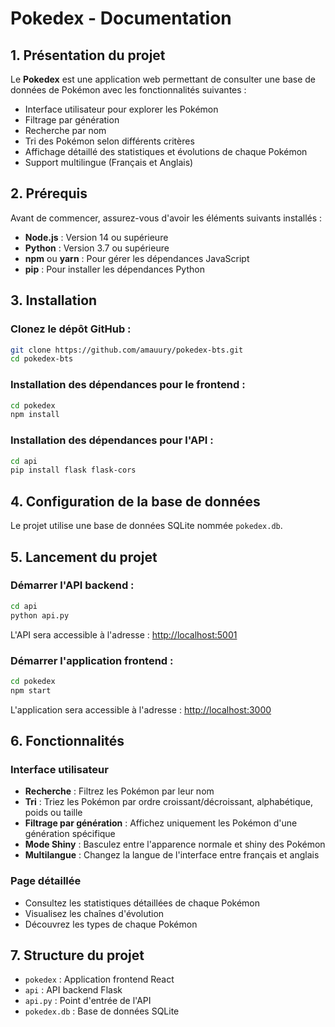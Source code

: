 # Pokedex - Documentation

## 1. Présentation du projet  
Le **Pokedex** est une application web permettant de consulter une base de données de Pokémon avec les fonctionnalités suivantes :  
- Interface utilisateur pour explorer les Pokémon  
- Filtrage par génération  
- Recherche par nom  
- Tri des Pokémon selon différents critères  
- Affichage détaillé des statistiques et évolutions de chaque Pokémon  
- Support multilingue (Français et Anglais)  

## 2. Prérequis  
Avant de commencer, assurez-vous d'avoir les éléments suivants installés :  
- **Node.js** : Version 14 ou supérieure  
- **Python** : Version 3.7 ou supérieure  
- **npm** ou **yarn** : Pour gérer les dépendances JavaScript  
- **pip** : Pour installer les dépendances Python  

## 3. Installation  

### Clonez le dépôt GitHub :  
```bash  
git clone https://github.com/amauury/pokedex-bts.git  
cd pokedex-bts  
```  

### Installation des dépendances pour le frontend :  
```bash  
cd pokedex  
npm install  
```  

### Installation des dépendances pour l'API :  
```bash  
cd api  
pip install flask flask-cors
```  

## 4. Configuration de la base de données  
Le projet utilise une base de données SQLite nommée `pokedex.db`.  

## 5. Lancement du projet  

### Démarrer l'API backend :  
```bash  
cd api  
python api.py  
```  
L'API sera accessible à l'adresse : [http://localhost:5001](http://localhost:5001)  

### Démarrer l'application frontend :  
```bash  
cd pokedex  
npm start  
```  
L'application sera accessible à l'adresse : [http://localhost:3000](http://localhost:3000)  

## 6. Fonctionnalités  

### Interface utilisateur  
- **Recherche** : Filtrez les Pokémon par leur nom  
- **Tri** : Triez les Pokémon par ordre croissant/décroissant, alphabétique, poids ou taille  
- **Filtrage par génération** : Affichez uniquement les Pokémon d'une génération spécifique  
- **Mode Shiny** : Basculez entre l'apparence normale et shiny des Pokémon  
- **Multilangue** : Changez la langue de l'interface entre français et anglais  

### Page détaillée  
- Consultez les statistiques détaillées de chaque Pokémon  
- Visualisez les chaînes d'évolution  
- Découvrez les types de chaque Pokémon  

## 7. Structure du projet  
- `pokedex` : Application frontend React  
- `api` : API backend Flask  
- `api.py` : Point d'entrée de l'API  
- `pokedex.db` : Base de données SQLite  